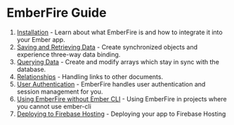 # EmberFire Guide

1. [Installation](installation.md) - Learn about what EmberFire is and how to integrate it into your Ember app.
1. [Saving and Retrieving Data](saving-and-retrieving-data.md) - Create synchronized objects and experience three-way data binding.
1. [Querying Data](querying-data.md) - Create and modify arrays which stay in sync with the database.
1. [Relationships](relationships.md) - Handling links to other documents.
1. [User Authentication](authentication.md) - EmberFire handles user authentication and session management for you.
1. [Using EmberFire without Ember CLI](without-ember-cli.md) - Using EmberFire in projects where you cannot use ember-cli
1. [Deploying to Firebase Hosting](deploying-to-firebase-hosting.md) - Deploying your app to Firebase Hosting
